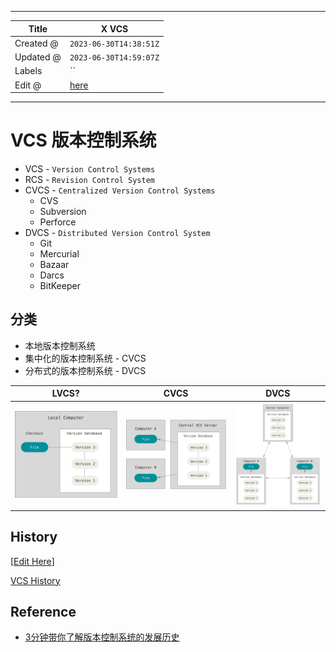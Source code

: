 -----

| Title     | X VCS                                                |
| --------- | ---------------------------------------------------- |
| Created @ | `2023-06-30T14:38:51Z`                               |
| Updated @ | `2023-06-30T14:59:07Z`                               |
| Labels    | \`\`                                                 |
| Edit @    | [here](https://github.com/junxnone/xwiki/issues/275) |

-----

# VCS 版本控制系统

  - VCS - `Version Control Systems`
  - RCS - `Revision Control System`
  - CVCS - `Centralized Version Control Systems`
      - CVS
      - Subversion
      - Perforce
  - DVCS - `Distributed Version Control System`
      - Git
      - Mercurial
      - Bazaar
      - Darcs
      - BitKeeper

## 分类

  - 本地版本控制系统
  - 集中化的版本控制系统 - CVCS
  - 分布式的版本控制系统 - DVCS

| LVCS?                                                        | CVCS                                                         | DVCS                                                         |
| ------------------------------------------------------------ | ------------------------------------------------------------ | ------------------------------------------------------------ |
| ![image](media/b36cc7a38b8edcd2a525fce25e7b17e324b761a2.png) | ![image](media/53b0178040b43d833e3fd60e3e8bc0e6f406393f.png) | ![image](media/e758013e7905b457a41f0cc433adafcf1337ae7e.png) |

## History

\[[Edit Here](https://github.com/junxnone/timeline-t/issues/3)\]

[VCS
History](https://junxnone.github.io/tl/?json=data/VCS.json ":include :type=iframe width=100% height=1200px")

## Reference

  - [3分钟带你了解版本控制系统的发展历史](https://segmentfault.com/a/1190000040421438)
